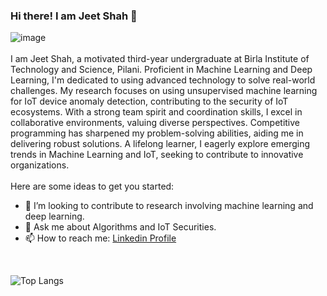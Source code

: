 ### Hi there! I am Jeet Shah 👋
![image](https://www.pixelstalk.net/wp-content/uploads/2016/10/Dark-Matter-Backgrounds.jpg)
<br>
<br>
I am Jeet Shah, a motivated third-year undergraduate at Birla Institute of Technology and Science, Pilani. Proficient in Machine Learning and Deep Learning, I'm dedicated to using advanced technology to solve real-world challenges. My research focuses on using unsupervised machine learning for IoT device anomaly detection, contributing to the security of IoT ecosystems. With a strong team spirit and coordination skills, I excel in collaborative environments, valuing diverse perspectives. Competitive programming has sharpened my problem-solving abilities, aiding me in delivering robust solutions. A lifelong learner, I eagerly explore emerging trends in Machine Learning and IoT, seeking to contribute to innovative organizations.
<br>
<br>
Here are some ideas to get you started:

- 👯 I’m looking to contribute to research involving machine learning and deep learning.
- 💬 Ask me about Algorithms and IoT Securities. 
- 📫 How to reach me: <a href="https://www.linkedin.com/in/jeet-shah-b33267237/"> Linkedin Profile </a>

<br>

![Top Langs](https://github-readme-stats.vercel.app/api/top-langs/?username=mrdetective007&theme=tokyonight)
